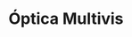 ---
title: "Óptica Multivis"
url: /santa-cruz-de-la-sierra/optica-multivis-calle-21-de-mayo/
shop: óptico
---